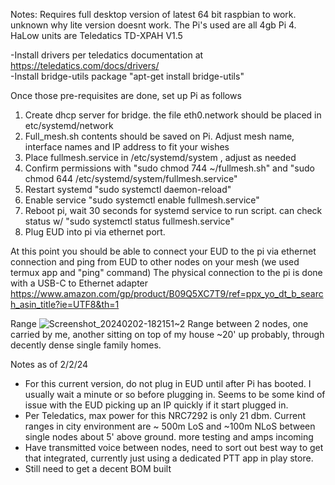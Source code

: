 Notes:
Requires full desktop version of latest 64 bit raspbian to work. unknown why lite version doesnt work. The Pi's used are all 4gb Pi 4. HaLow units are Teledatics TD-XPAH V1.5

  -Install drivers per teledatics documentation at https://teledatics.com/docs/drivers/  <br>
  -Install bridge-utils package "apt-get install bridge-utils" 

Once those pre-requisites are done, set up Pi as follows

1. Create dhcp server for bridge. the file eth0.network should be placed in etc/systemd/network  
2. Full_mesh.sh contents should be saved on Pi. Adjust mesh name, interface names and IP address to fit your wishes
3. Place fullmesh.service in /etc/systemd/system , adjust as needed
4. Confirm permissions with "sudo chmod 744 ~/fullmesh.sh" and "sudo chmod 644 /etc/systemd/system/fullmesh.service"
5. Restart systemd "sudo systemctl daemon-reload"
6. Enable service "sudo systemctl enable fullmesh.service"
7. Reboot pi, wait 30 seconds for systemd service to run script. can check status w/ "sudo systemctl status fullmesh.service"
8. Plug EUD into pi via ethernet port.

At this point you should be able to connect your EUD to the pi via ethernet connection and ping from EUD to other nodes on your mesh (we used termux app and "ping" command)
The physical connection to the pi is done with a USB-C to Ethernet adapter https://www.amazon.com/gp/product/B09Q5XC7T9/ref=ppx_yo_dt_b_search_asin_title?ie=UTF8&th=1 <br>

Range
![Screenshot_20240202-182151~2](https://github.com/NHOQA/TD-XPAH_Mesh/assets/74009174/6343a2c4-ce3f-4fde-83df-91218b7835b7)
Range between 2 nodes, one carried by me, another sitting on top of my house ~20' up probably, through decently dense single family homes. <br>

Notes as of 2/2/24 <br>
- For this current version, do not plug in EUD until after Pi has booted. I usually wait a minute or so before plugging in. Seems to be some kind of issue with the EUD picking up an IP quickly if it start plugged in. <br>
- Per Teledatics, max power for this NRC7292 is only 21 dbm. Current ranges in city environment are ~ 500m LoS and ~100m NLoS between single nodes about 5' above ground. more testing and amps incoming
- Have transmitted voice between nodes, need to sort out best way to get that integrated, currently just using a dedicated PTT app in play store.
- Still need to get a decent BOM built


